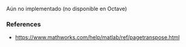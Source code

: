 Aún no implementado (no disponible en Octave)

### References

* https://www.mathworks.com/help/matlab/ref/pagetranspose.html
